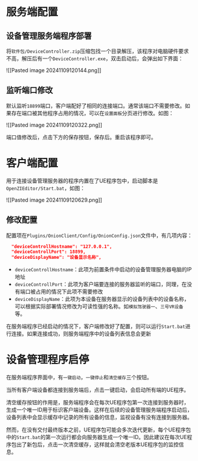 
# 服务端配置

## 设备管理服务端程序部署

将`软件包/DeviceController.zip`压缩包找一个目录解压，该程序对电脑硬件要求不高，解压后有一个`DeviceController.exe`，双击启动后，会弹出如下界面：

![[Pasted image 20241109120144.png]]

## 监听端口修改

默认监听`18899`端口，客户端配好了相同的连接端口。通常该端口不需要修改。如果存在端口被其他程序占用的情况，可以在`设置面板`分页进行修改。如图：

![[Pasted image 20241109120322.png]]

端口值修改后，点击下方的保存按钮，保存后。重启该程序即可。



# 客户端配置

用于连接设备管理服务器的程序内置在了UE程序包中，启动脚本是`OpenZIEditor/Start.bat`，如图：

![[Pasted image 20241109120629.png]]

## 修改配置

配置项在`Plugins/OnionClient/Config/OnionConfig.json`文件中，有几项内容：

```json
  "deviceControllHostname": "127.0.0.1",
  "deviceControllPort": 18899,
  "deviceDisplayName": "设备显示名称",
```

- `deviceControllHostname`：此项为前置条件中启动的设备管理服务器电脑的IP地址
- `deviceControllPort`：此项为客户端要连接的服务器监听的端口，同理，在没有端口被占用的情况下此项不需要修改
- `deviceDisplayName`：此项为本设备在服务器显示的设备列表中的设备名称，可以根据实际部署情况修改为可读性强的名称。如`模拟驾驶器一`、`三号VR设备`等。

在服务端程序已经启动的情况下，客户端修改好了配置，则可以运行`Start.bat`进行连接。如果连接成功，则服务端程序中的设备列表信息会更新

# 设备管理程序启停

在服务端程序界面中，有`一键启动`，`一键停止`和`清空缓存`三个按钮。

当所有客户端设备都连接到服务端后，点击一键启动，会启动所有端的UE程序。

清空缓存按钮的作用是，服务端程序会在每次UE程序包第一次连接到服务器时，生成一个唯一ID用于标识客户端设备。这样在后续的设备管理服务端程序启动后，设备列表中会显示缓存中记录的所有设备的信息，监视设备有没有连接到服务器。

然而，在没有交付最终版本之前，UE程序包可能会多次迭代更新，每个UE程序包中的`Start.bat`的第一次运行都会向服务器生成一个唯一ID。因此建议在每次UE程序包出了新包后，点击一次清空缓存，这样就会清空老版本UE程序包的监控信息。